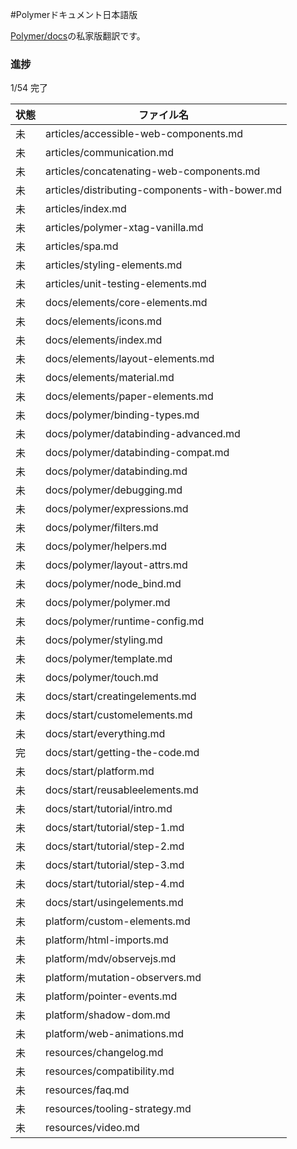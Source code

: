 #Polymerドキュメント日本語版

[Polymer/docs](https://github.com/Polymer/docs)の私家版翻訳です。

### 進捗

1/54 完了

| 状態 | ファイル名 |
|----|--------------------------------------|
| 未 | articles/accessible-web-components.md |
| 未 | articles/communication.md |
| 未 | articles/concatenating-web-components.md |
| 未 | articles/distributing-components-with-bower.md |
| 未 | articles/index.md |
| 未 | articles/polymer-xtag-vanilla.md |
| 未 | articles/spa.md |
| 未 | articles/styling-elements.md |
| 未 | articles/unit-testing-elements.md |
| 未 | docs/elements/core-elements.md |
| 未 | docs/elements/icons.md |
| 未 | docs/elements/index.md |
| 未 | docs/elements/layout-elements.md |
| 未 | docs/elements/material.md |
| 未 | docs/elements/paper-elements.md |
| 未 | docs/polymer/binding-types.md |
| 未 | docs/polymer/databinding-advanced.md |
| 未 | docs/polymer/databinding-compat.md |
| 未 | docs/polymer/databinding.md |
| 未 | docs/polymer/debugging.md |
| 未 | docs/polymer/expressions.md |
| 未 | docs/polymer/filters.md |
| 未 | docs/polymer/helpers.md |
| 未 | docs/polymer/layout-attrs.md |
| 未 | docs/polymer/node_bind.md |
| 未 | docs/polymer/polymer.md |
| 未 | docs/polymer/runtime-config.md |
| 未 | docs/polymer/styling.md |
| 未 | docs/polymer/template.md |
| 未 | docs/polymer/touch.md |
| 未 | docs/start/creatingelements.md |
| 未 | docs/start/customelements.md |
| 未 | docs/start/everything.md |
| 完 | docs/start/getting-the-code.md |
| 未 | docs/start/platform.md |
| 未 | docs/start/reusableelements.md |
| 未 | docs/start/tutorial/intro.md |
| 未 | docs/start/tutorial/step-1.md |
| 未 | docs/start/tutorial/step-2.md |
| 未 | docs/start/tutorial/step-3.md |
| 未 | docs/start/tutorial/step-4.md |
| 未 | docs/start/usingelements.md |
| 未 | platform/custom-elements.md |
| 未 | platform/html-imports.md |
| 未 | platform/mdv/observejs.md |
| 未 | platform/mutation-observers.md |
| 未 | platform/pointer-events.md |
| 未 | platform/shadow-dom.md |
| 未 | platform/web-animations.md |
| 未 | resources/changelog.md |
| 未 | resources/compatibility.md |
| 未 | resources/faq.md |
| 未 | resources/tooling-strategy.md |
| 未 | resources/video.md |
